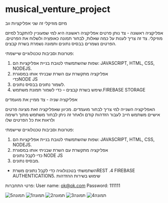 # musical_venture_project

מיזם מוזיקלי זה שני אפליקציות ווב

אפליקציה ראשונה - צד נותן פרטים 
אפליקציה ראשונה היא למי שמעוניין להתקבל למיזם מוזיקלי.
צד זה צריך לענות על כמה שאלות, לבחור תמונה כאופציה ולשלוח את הפרטים.
.הפרטים נשמרים בבסיס נתונים ותמונה נשמרת בשרת קבצים

פטרונות וסביבות טכנולוגיים שיישמתי:
1. שפות שהשתמשתי לטובת בניית אפליקציות הם:
JAVASCRIPT, HTML, CSS, NODEJS.
2. אפליקציה מתקשרת עם השרת שבניתי אותו במסגרת  
 כדיNODE JS
3. לשמור נתונים בבסיס נתונים.
4. שימש בשרת קבצים – 
 כדי לשמור תמונת משתמש.FIREBASE STORAGE
 
 
אפליקציה שניה - צד ממיין את מועמדים 

האפליקציה השנייה למי צריך לבחור מועמדים.
מכיוון שאפליקציה זאת מציגה פרטים אישיים משתמש חייב לעבור הזדהות קודם ולאחר זה ניתן לבחור משתמש מתוך רשימה ולראות את כל הפרטים שלו

פטרונות וסביבות טכנולוגיים שיישמתי:

1. שפות שהשתמשתי לטובת בניית אפליקציות הם:
JAVASCRIPT, HTML, CSS, NODEJS.
2. אפליקציה מתקשרת עם השרת שבניתי אותו במסגרת  
 כדי לקבל נתונים NODE JS
3. מבסיס נתונים. 
 - השתמשתי בטכנולוגיה כדי לקבל נתונים משרתREST .4
FIREBASE AUTHENTICATION5. שימוש בשירות ההזדהות 

פרטי התחברות:
User name: ok@ok.com
Password: 111111

![תמונה5](https://user-images.githubusercontent.com/16803977/201473727-7bf45233-9144-4cb7-b3b7-1f40297d6a89.png)
![תמונה1](https://user-images.githubusercontent.com/16803977/201473723-c8e4fea2-fa92-44d7-a079-3a22c9a5d5af.png)
![תמונה2](https://user-images.githubusercontent.com/16803977/201473725-0e281d6e-c1be-440a-8153-dfc6b781cfad.png)
![תמונה3](https://user-images.githubusercontent.com/16803977/201473729-28f52f52-ff08-41b9-8ab7-9ee7fbd57b51.png)
![תמונה4](https://user-images.githubusercontent.com/16803977/201473730-48c0dba3-9e89-4d7f-9f9b-c8bcc7efbd69.png)


